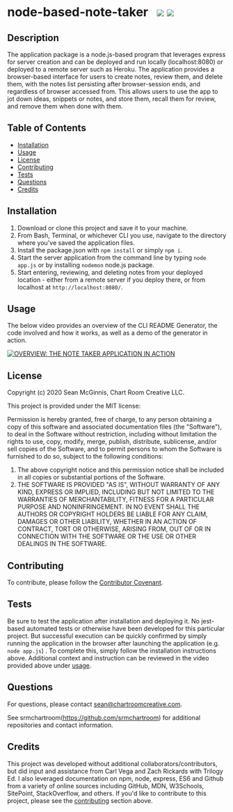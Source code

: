 # node-based-note-taker &nbsp; ![](https://img.shields.io/badge/-Node.js-blue) ![](https://img.shields.io/badge/-ES6-red)

## Description

The application package is a node.js-based program that leverages express for server creation and can be deployed and run locally (localhost:8080) or deployed to a remote server such as Heroku. The application provides a browser-based interface for users to create notes, review them, and delete them, with the notes list persisting after browser-session ends, and regardless of browser accessed from. This allows users to use the app to jot down ideas, snippets or notes, and store them, recall them for review, and remove them when done with them.

## Table of Contents

- [Installation](#installation)
- [Usage](#usage)
- [License](#license)
- [Contributing](#contributing)
- [Tests](#tests)
- [Questions](#questions)
- [Credits](#credits)

## Installation

1. Download or clone this project and save it to your machine.
2. From Bash, Terminal, or whichever CLI you use, navigate to the directory where you've saved the application files.
3. Install the package.json with `npm install` or simply `npm i`.
4. Start the server application from the command line by typing `node app.js` or by installing `nodemon` node.js package.
5. Start entering, reviewing, and deleting notes from your deployed location - either from a remote server if you deploy there, or from localhost at `http://localhost:8080/`.

## Usage

The below video provides an overview of the CLI README Generator, the code involved and how it works, as well as a demo of the generator in action.

[![OVERVIEW: THE NOTE TAKER APPLICATION IN ACTION](https://chartroomcreative.com/gitassets/CLI-README-GENERATOR_1.jpg)](https://chartroomcreative.com/gitassets/CLI-README-GENERATOR_1.mp4)

## License

Copyright (c) 2020 Sean McGinnis, Chart Room Creative LLC.

This project is provided under the MIT license:

Permission is hereby granted, free of charge, to any person obtaining a copy of this software and associated documentation files (the "Software"), to deal in the Software without restriction, including without limitation the rights to use, copy, modify, merge, publish, distribute, sublicense, and/or sell
copies of the Software, and to permit persons to whom the Software is furnished to do so, subject to the following conditions:

1. The above copyright notice and this permission notice shall be included in all
   copies or substantial portions of the Software.
2. THE SOFTWARE IS PROVIDED "AS IS", WITHOUT WARRANTY OF ANY KIND, EXPRESS OR
   IMPLIED, INCLUDING BUT NOT LIMITED TO THE WARRANTIES OF MERCHANTABILITY,
   FITNESS FOR A PARTICULAR PURPOSE AND NONINFRINGEMENT. IN NO EVENT SHALL THE
   AUTHORS OR COPYRIGHT HOLDERS BE LIABLE FOR ANY CLAIM, DAMAGES OR OTHER
   LIABILITY, WHETHER IN AN ACTION OF CONTRACT, TORT OR OTHERWISE, ARISING FROM,
   OUT OF OR IN CONNECTION WITH THE SOFTWARE OR THE USE OR OTHER DEALINGS IN THE
   SOFTWARE.

## Contributing

To contribute, please follow the [Contributor Covenant](https://www.contributor-covenant.org/).

## Tests

Be sure to test the application after installation and deploying it. No jest-based automated tests or otherwise have been developed for this particular project. But successful execution can be quickly confirmed by simply running the application in the browser after launching the application (e.g. `node app.js`) . To complete this, simply follow the installation instructions above. Additional context and instruction can be reviewed in the video provided above under [usage](#usage).

## Questions

For questions, please contact [sean@chartroomcreative.com](mailto:sean@chartroomcreative.com).

See srmchartroom(https://github.com/srmchartroom) for additional repositories and contact information.

## Credits

This project was developed without additional collaborators/contributors, but did input and assistance from Carl Vega and Zach Rickards with Trilogy Ed. I also leveraged documentation on npm, node, express, ES6 and Github from a variety of online sources including GitHub, MDN, W3Schools, SitePoint, StackOverflow, and others. If you'd like to contribute to this project, please see the [contributing](#contributing) section above.
